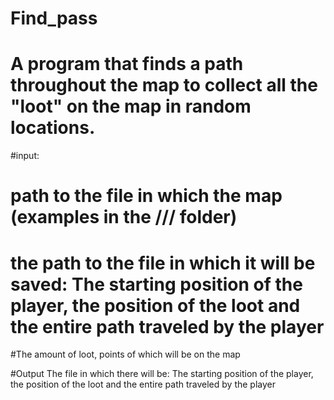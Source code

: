 # Find_pass
# A program that finds a path throughout the map to collect all the "loot" on the map in random locations.

#input:
#  path to the file in which the map (examples in the /// folder)

#  the path to the file in which it will be saved: The starting position of the player, the position of the loot and the entire path traveled by the player

#The amount of loot, points of which will be on the map

#Output
  The file in which there will be: The starting position of the player, the position of the loot and the entire path traveled by the player
